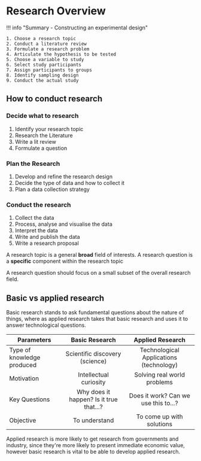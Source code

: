 # Research Overview

!!! info "Summary - Constructing an experimental design"
	
	1. Choose a research topic
	2. Conduct a literature review
	3. Formulate a research problem
	4. Articulate the hypothesis to be tested
	5. Choose a variable to study
	6. Select study participants
	7. Assign participants to groups
	8. Identify sampling design
	9. Conduct the actual study



## How to conduct research

### Decide what to research

1. Identify your research topic
2. Research the Literature
3. Write a lit review
4. Formulate a question

### Plan the Research

1. Develop and refine the research design
2. Decide the type of data and how to collect it
3. Plan a data collection strategy

### Conduct the research

1. Collect the data
2. Process, analyse and visualise the data
3. Interpret the data
4. Write and publish the data
5. Write a research proposal



A research topic is a general **broad** field of interests. A research question is a **specific** component within the research topic

A research question should focus on a small subset of the overall research field.

## Basic vs applied research

Basic research stands to ask fundamental questions about the nature of things, where as applied research takes that basic research and uses it to answer technological questions.

| Parameters                 |             Basic Research              |            Applied Research             |
| -------------------------- | :-------------------------------------: | :-------------------------------------: |
| Type of knowledge produced |     Scientific discovery (science)      | Technological Applications (technology) |
| Motivation                 |         Intellectual curiosity          |       Solving real world problems       |
| Key Questions              | Why does it happen? Is it true that...? |  Does it work? Can we use this to...?   |
| Objective                  |              To understand              |        To come up with solutions        |

Applied research is more likely to get research from governments and industry, since they're more likely to present immediate economic value, however basic research is vital to be able to develop applied research.
